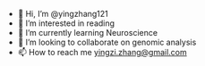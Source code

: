 - 👋 Hi, I’m @yingzhang121
- 👀 I’m interested in reading
- 🌱 I’m currently learning Neuroscience
- 💞️ I’m looking to collaborate on genomic analysis
- 📫 How to reach me yingzi.zhang@gmail.com

<!---
yingzhang121/yingzhang121 is a ✨ special ✨ repository because its `README.md` (this file) appears on your GitHub profile.
You can click the Preview link to take a look at your changes.
--->
